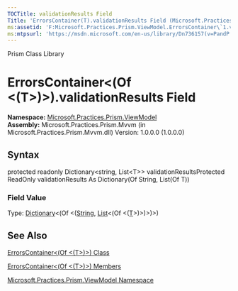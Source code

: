 ```yaml
---
TOCTitle: validationResults Field
Title: 'ErrorsContainer(T).validationResults Field (Microsoft.Practices.Prism.ViewModel)'
ms:assetid: 'F:Microsoft.Practices.Prism.ViewModel.ErrorsContainer\`1.validationResults'
ms:mtpsurl: 'https://msdn.microsoft.com/en-us/library/Dn736157(v=PandP.50)'
---
```


Prism Class Library

ErrorsContainer&lt;(Of &lt;(T&gt;)&gt;).validationResults Field
===================================================================

**Namespace:** [Microsoft.Practices.Prism.ViewModel](https://msdn.microsoft.com/n:microsoft.practices.prism.viewmodel)
**Assembly:** Microsoft.Practices.Prism.Mvvm (in Microsoft.Practices.Prism.Mvvm.dll) Version: 1.0.0.0 (1.0.0.0)

## Syntax


<span id="syntaxToggle"></span>protected readonly Dictionary&lt;string, List&lt;T&gt;&gt; validationResultsProtected ReadOnly validationResults As Dictionary(Of String, List(Of T))
### Field Value

Type: [Dictionary](http://msdn2.microsoft.com/en-us/library/xfhwa508)&lt;(Of &lt;([String](http://msdn2.microsoft.com/en-us/library/s1wwdcbf), [List](http://msdn2.microsoft.com/en-us/library/6sh2ey19)&lt;(Of &lt;([T](https://msdn.microsoft.com/t:microsoft.practices.prism.viewmodel.errorscontainer%601)&gt;)&gt;)&gt;)&gt;)

See Also
--------


[ErrorsContainer&lt;(Of &lt;(T&gt;)&gt;) Class](https://msdn.microsoft.com/t:microsoft.practices.prism.viewmodel.errorscontainer%601)

[ErrorsContainer&lt;(Of &lt;(T&gt;)&gt;) Members](https://msdn.microsoft.com/allmembers.t:microsoft.practices.prism.viewmodel.errorscontainer%601)

[Microsoft.Practices.Prism.ViewModel Namespace](https://msdn.microsoft.com/n:microsoft.practices.prism.viewmodel)
